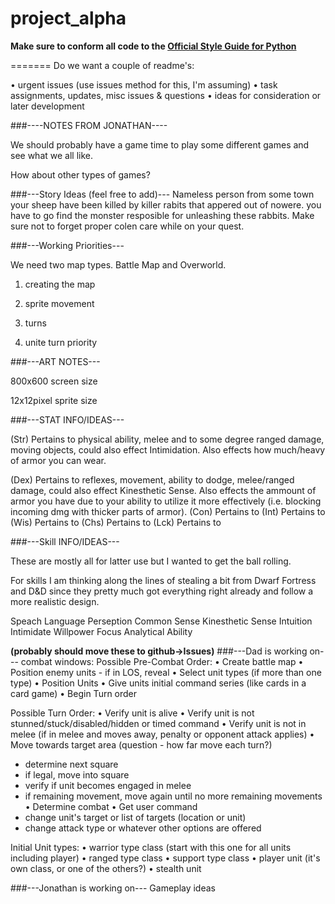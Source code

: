 project_alpha
=============

**Make sure to conform all code to the [Official Style Guide for Python](http://legacy.python.org/dev/peps/pep-0008/)**

=======
Do we want a couple of readme's:

• urgent issues (use issues method for this, I'm assuming)
• task assignments, updates, misc issues & questions
• ideas for consideration or later development

###----NOTES FROM JONATHAN----

We should probably have a game time to play some different games and see what we all like.

How about other types of games?



###---Story Ideas (feel free to add)---
Nameless person from some town 
your sheep have been killed by killer rabits that appered out of nowere.
you have to go find the monster resposible for unleashing these rabbits.
Make sure not to forget proper colen care while on your quest.

###---Working Priorities---

We need two map types. Battle Map and Overworld.

1. creating the map

2. sprite movement

3. turns

4. unite turn priority

###---ART NOTES---

800x600 screen size

12x12pixel sprite size


###---STAT INFO/IDEAS---

(Str) Pertains to physical ability, melee and to some degree ranged damage, moving objects,
could also effect Intimidation. Also effects how much/heavy of armor you can wear.

(Dex) Pertains to reflexes, movement, ability to dodge, melee/ranged damage, could also effect Kinesthetic Sense.
Also effects the ammount of armor you have due to your ability to utilize it more effectively (i.e. blocking incoming dmg with thicker parts of armor).
(Con) Pertains to
(Int) Pertains to
(Wis) Pertains to
(Chs) Pertains to
(Lck) Pertains to

###---Skill INFO/IDEAS---

These are mostly all for latter use but I wanted to get the ball rolling.

For skills I am thinking along the lines of stealing a bit from Dwarf Fortress and D&D since
they pretty much got everything right already and follow a more realistic design.

Speach
Language
Perseption
Common Sense
Kinesthetic Sense
Intuition
Intimidate
Willpower
Focus
Analytical Ability

**(probably should move these to github->Issues)**
###---Dad is working on---
combat windows:
Possible Pre-Combat Order:
• Create battle map
• Position enemy units - if in LOS, reveal
• Select unit types (if more than one type)
• Position Units
• Give units initial command series (like cards in a card game)
• Begin Turn order

Possible Turn Order:
• Verify unit is alive
• Verify unit is not stunned/stuck/disabled/hidden or timed command
• Verify unit is not in melee (if in melee and moves away, penalty or opponent attack applies)
• Move towards target area (question - how far move each turn?)
  - determine next square
  - if legal, move into square
  - verify if unit becomes engaged in melee
  - if remaining movement, move again until no more remaining movements
• Determine combat
• Get user command
  - change unit's target or list of targets (location or unit)
  - change attack type or whatever other options are offered

Initial Unit types:
• warrior type class (start with this one for all units including player)
• ranged type class
• support type class
• player unit (it's own class, or one of the others?)
• stealth unit

###---Jonathan is working on---
Gameplay ideas

